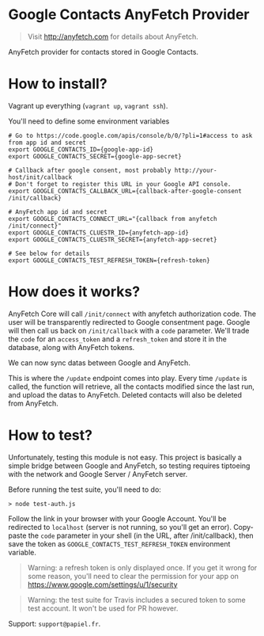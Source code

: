 # Google Contacts AnyFetch Provider
> Visit http://anyfetch.com for details about AnyFetch.

AnyFetch provider for contacts stored in Google Contacts.

# How to install?
Vagrant up everything (`vagrant up`, `vagrant ssh`).

You'll need to define some environment variables

```shell
# Go to https://code.google.com/apis/console/b/0/?pli=1#access to ask from app id and secret
export GOOGLE_CONTACTS_ID={google-app-id}
export GOOGLE_CONTACTS_SECRET={google-app-secret}

# Callback after google consent, most probably http://your-host/init/callback
# Don't forget to register this URL in your Google API console.
export GOOGLE_CONTACTS_CALLBACK_URL={callback-after-google-consent /init/callback}

# AnyFetch app id and secret
export GOOGLE_CONTACTS_CONNECT_URL="{callback from anyfetch /init/connect}"
export GOOGLE_CONTACTS_CLUESTR_ID={anyfetch-app-id}
export GOOGLE_CONTACTS_CLUESTR_SECRET={anyfetch-app-secret}

# See below for details
export GOOGLE_CONTACTS_TEST_REFRESH_TOKEN={refresh-token}
```

# How does it works?
AnyFetch Core will call `/init/connect` with anyfetch authorization code. The user will be transparently redirected to Google consentment page.
Google will then call us back on `/init/callback` with a `code` parameter. We'll trade the `code` for an `access_token` and a `refresh_token` and store it in the database, along with AnyFetch tokens.

We can now sync datas between Google and AnyFetch.

This is where the `/update` endpoint comes into play.
Every time `/update` is called, the function will retrieve, all the contacts modified since the last run, and upload the datas to AnyFetch.
Deleted contacts will also be deleted from AnyFetch.

# How to test?
Unfortunately, testing this module is not easy.
This project is basically a simple bridge between Google and AnyFetch, so testing requires tiptoeing with the network and Google Server / AnyFetch server.

Before running the test suite, you'll need to do:

```
> node test-auth.js
```

Follow the link in your browser with your Google Account. You'll be redirected to `localhost` (server is not running, so you'll get an error). Copy-paste the `code` parameter in your shell (in the URL, after /init/callback), then save the token as `GOOGLE_CONTACTS_TEST_REFRESH_TOKEN` environment variable.

> Warning: a refresh token is only displayed once. If you get it wrong for some reason, you'll need to clear the permission for your app on https://www.google.com/settings/u/1/security

> Warning: the test suite for Travis includes a secured token to some test account. It won't be used for PR however.

Support: `support@papiel.fr`.
